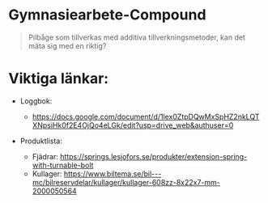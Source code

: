 # Gymnasiearbete-Compound
> Pilbåge som tillverkas med additiva tillverkningsmetoder, kan det  mäta sig med en riktig?
# Viktiga länkar:
- Loggbok:
  - https://docs.google.com/document/d/1lex0ZtpDQwMxSpHZ2nkLQTXNpsiHk0f2E4OjQo4eLGk/edit?usp=drive_web&authuser=0

- Produktlista:
  - Fjädrar: https://springs.lesjofors.se/produkter/extension-spring-with-turnable-bolt
  - Kullager: https://www.biltema.se/bil---mc/bilreservdelar/kullager/kullager-608zz-8x22x7-mm-2000050564
